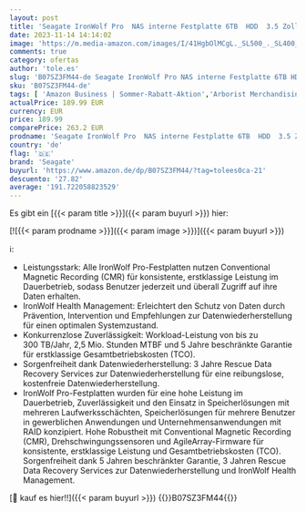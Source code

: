 ```yaml
---
layout: post
title: 'Seagate IronWolf Pro  NAS interne Festplatte 6TB  HDD  3.5 Zoll  7200 U/Min  CMR  256 MB Cache  SATA 6GB/s  silber  inkl. 3 Jahre Rescue Service  Modellnr.: ST6000NE000'
date: 2023-11-14 14:14:02
image: 'https://m.media-amazon.com/images/I/41HgbOlMCgL._SL500_._SL400_.jpg'
comments: true
category: ofertas
author: 'tole.es'
slug: 'B07SZ3FM44-de Seagate IronWolf Pro NAS interne Festplatte 6TB HDD 3.5...'
sku: 'B07SZ3FM44-de'
tags: [ 'Amazon Business | Sommer-Rabatt-Aktion','Arborist Merchandising Root','Computer & Zubehör','Datenspeicher','Interne Festplatten','Interner Speicher','Self Service','Special Features Stores','Stores','e26659c6-d1cd-45cb-800b-2f9b432b8572_0','e26659c6-d1cd-45cb-800b-2f9b432b8572_1301','seagate','🇩🇪', ]
actualPrice: 189.99 EUR
currency: EUR
price: 189.99
comparePrice: 263.2 EUR
prodname: 'Seagate IronWolf Pro  NAS interne Festplatte 6TB  HDD  3.5 Zoll  7200 U/Min  CMR  256 MB Cache  SATA 6GB/s  silber  inkl. 3 Jahre Rescue Service  Modellnr.: ST6000NE000'
country: 'de'
flag: '🇩🇪'
brand: 'Seagate'
buyurl: 'https://www.amazon.de/dp/B07SZ3FM44/?tag=tolees0ca-21'
descuento: '27.82'
average: '191.722058823529'
---
```


Es gibt ein [{{< param title >}}]({{< param buyurl >}}) hier:

[![{{< param prodname >}}]({{< param image >}})]({{< param buyurl >}})

ℹ️:

- Leistungsstark: Alle IronWolf Pro-Festplatten nutzen Conventional Magnetic Recording (CMR) für konsistente, erstklassige Leistung im Dauerbetrieb, sodass Benutzer jederzeit und überall Zugriff auf ihre Daten erhalten.
- IronWolf Health Management: Erleichtert den Schutz von Daten durch Prävention, Intervention und Empfehlungen zur Datenwiederherstellung für einen optimalen Systemzustand.
- Konkurrenzlose Zuverlässigkeit: Workload-Leistung von bis zu 300 TB/Jahr, 2,5 Mio. Stunden MTBF und 5 Jahre beschränkte Garantie für erstklassige Gesamtbetriebskosten (TCO).
- Sorgenfreiheit dank Datenwiederherstellung: 3 Jahre Rescue Data Recovery Services zur Datenwiederherstellung für eine reibungslose, kostenfreie Datenwiederherstellung.
- IronWolf Pro-Festplatten wurden für eine hohe Leistung im Dauerbetrieb, Zuverlässigkeit und den Einsatz in Speicherlösungen mit mehreren Laufwerksschächten, Speicherlösungen für mehrere Benutzer in gewerblichen Anwendungen und Unternehmensanwendungen mit RAID konzipiert. Hohe Robustheit mit Conventional Magnetic Recording (CMR), Drehschwingungssensoren und AgileArray-Firmware für konsistente, erstklassige Leistung und Gesamtbetriebskosten (TCO). Sorgenfreiheit dank 5 Jahren beschränkter Garantie, 3 Jahren Rescue Data Recovery Services zur Datenwiederherstellung und IronWolf Health Management.

[🛒 kauf es hier!!]({{< param buyurl >}})
{{<world>}}B07SZ3FM44{{</world>}}
